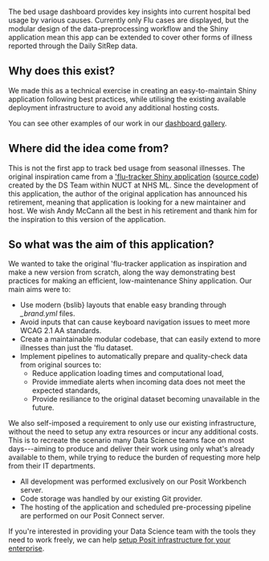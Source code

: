 The bed usage dashboard provides key insights into current hospital bed usage by various causes.
Currently only Flu cases are displayed, but the modular design of the data-preprocessing workflow and the Shiny application mean this app can be extended to cover other forms of illness reported through the Daily SitRep data.

## Why does this exist?

We made this as a technical exercise in creating an easy-to-maintain Shiny application following best practices,
while utilising the existing available deployment infrastructure to avoid any additional hosting costs.

You can see other examples of our work in our [dashboard gallery](https://www.jumpingrivers.com/data-science/gallery/).

## Where did the idea come from?

This is not the first app to track bed usage from seasonal illnesses.
The original inspiration came from a ['flu-tracker Shiny application](https://nhsml-nuct.shinyapps.io/NationalFlu/) ([source code](https://github.com/MLCSU/NationalFlu)) created by the DS Team within NUCT at NHS ML.
Since the development of this application, the author of the original application has announced his retirement, meaning that application is looking for a new maintainer and host.
We wish Andy McCann all the best in his retirement and thank him for the inspiration to this version of the application.

## So what was the aim of this application?

We wanted to take the original 'flu-tracker application as inspiration and make a new version from
scratch, along the way demonstrating best practices for making an efficient, low-maintenance Shiny application.
Our main aims were to:

- Use modern {bslib} layouts that enable easy branding through *_brand.yml* files.
- Avoid inputs that can cause keyboard navigation issues to meet more WCAG 2.1 AA standards.
- Create a maintainable modular codebase, that can easily extend to more illnesses than just the 'flu dataset.
- Implement pipelines to automatically prepare and quality-check data from original sources to:
    - Reduce application loading times and computational load,
    - Provide immediate alerts when incoming data does not meet the expected standards,
    - Provide resiliance to the original dataset becoming unavailable in the future.

We also self-imposed a requirement to only use our existing infrastructure, without the need to setup any extra resources or incur any additional costs.
This is to recreate the scenario many Data Science teams face on most days---aiming to produce and deliver their work using only what's already available to them, while trying to reduce the burden of requesting more help from their IT departments.

- All development was performed exclusively on our Posit Workbench server.
- Code storage was handled by our existing Git provider.
- The hosting of the application and scheduled pre-processing pipeline are performed on our Posit Connect server.

If you're interested in providing your Data Science team with the tools they need to work freely, we can help [setup Posit infrastructure for your enterprise](https://www.jumpingrivers.com/posit/license-resale/).
